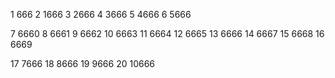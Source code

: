 1 666
2 1666
3 2666
4 3666
5 4666
6 5666

7 6660
8 6661
9 6662
10 6663
11 6664
12 6665
13 6666
14 6667
15 6668
16 6669

17 7666
18 8666
19 9666
20 10666
